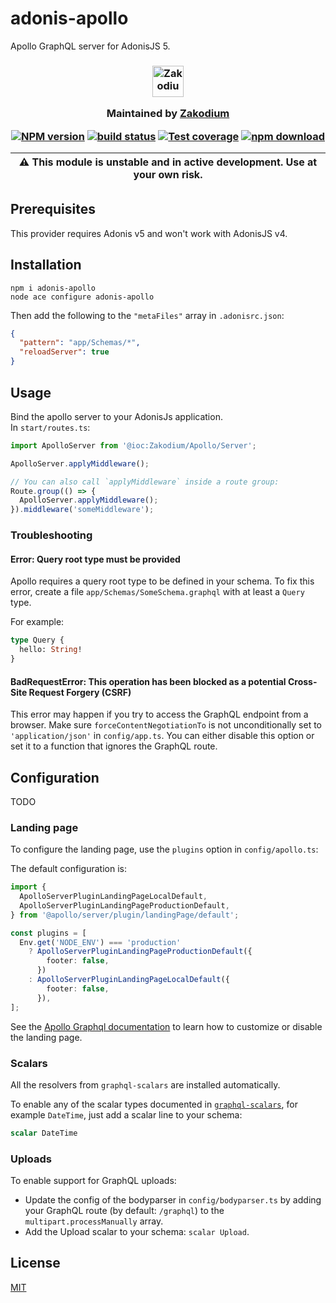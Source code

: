 # adonis-apollo

Apollo GraphQL server for AdonisJS 5.

<h3 align="center">

  <a href="https://www.zakodium.com">
    <img src="https://www.zakodium.com/brand/zakodium-logo-white.svg" width="50" alt="Zakodium logo" />
  </a>

  <p>
    Maintained by <a href="https://www.zakodium.com">Zakodium</a>
  </p>

[![NPM version][npm-image]][npm-url]
[![build status][ci-image]][ci-url]
[![Test coverage][codecov-image]][codecov-url]
[![npm download][download-image]][download-url]

| :warning: This module is unstable and in active development. Use at your own risk. |
| ---------------------------------------------------------------------------------- |

</h3>

## Prerequisites

This provider requires Adonis v5 and won't work with AdonisJS v4.

## Installation

```console
npm i adonis-apollo
node ace configure adonis-apollo
```

Then add the following to the `"metaFiles"` array in `.adonisrc.json`:

```json
{
  "pattern": "app/Schemas/*",
  "reloadServer": true
}
```

## Usage

Bind the apollo server to your AdonisJs application.  
In `start/routes.ts`:

```ts
import ApolloServer from '@ioc:Zakodium/Apollo/Server';

ApolloServer.applyMiddleware();

// You can also call `applyMiddleware` inside a route group:
Route.group(() => {
  ApolloServer.applyMiddleware();
}).middleware('someMiddleware');
```

### Troubleshooting

#### Error: Query root type must be provided

Apollo requires a query root type to be defined in your schema.
To fix this error, create a file `app/Schemas/SomeSchema.graphql` with at least
a `Query` type.

For example:

```graphql
type Query {
  hello: String!
}
```

#### BadRequestError: This operation has been blocked as a potential Cross-Site Request Forgery (CSRF)

This error may happen if you try to access the GraphQL endpoint from a browser.
Make sure `forceContentNegotiationTo` is not unconditionally set to `'application/json'` in `config/app.ts`.
You can either disable this option or set it to a function that ignores the GraphQL route.

## Configuration

TODO

### Landing page

To configure the landing page, use the `plugins` option in `config/apollo.ts`:

The default configuration is:

```ts
import {
  ApolloServerPluginLandingPageLocalDefault,
  ApolloServerPluginLandingPageProductionDefault,
} from '@apollo/server/plugin/landingPage/default';

const plugins = [
  Env.get('NODE_ENV') === 'production'
    ? ApolloServerPluginLandingPageProductionDefault({
        footer: false,
      })
    : ApolloServerPluginLandingPageLocalDefault({
        footer: false,
      }),
];
```

See the [Apollo Graphql documentation](https://www.apollographql.com/docs/apollo-server/api/plugin/landing-pages/) to
learn how to customize or disable the landing page.

### Scalars

All the resolvers from `graphql-scalars` are installed automatically.

To enable any of the scalar types documented in [`graphql-scalars`](https://www.graphql-scalars.dev/docs/scalars/big-int/),
for example `DateTime`, just add a scalar line to your schema:

```graphql
scalar DateTime
```

### Uploads

To enable support for GraphQL uploads:

- Update the config of the bodyparser in `config/bodyparser.ts` by adding your GraphQL route (by default: `/graphql`) to the `multipart.processManually` array.
- Add the Upload scalar to your schema: `scalar Upload`.

## License

[MIT](./LICENSE)

[npm-image]: https://img.shields.io/npm/v/adonis-apollo.svg
[npm-url]: https://www.npmjs.com/package/adonis-apollo
[ci-image]: https://github.com/zakodium/adonis-apollo/workflows/Node.js%20CI/badge.svg?branch=main
[ci-url]: https://github.com/zakodium/adonis-apollo/actions?query=workflow%3A%22Node.js+CI%22
[codecov-image]: https://img.shields.io/codecov/c/github/zakodium/adonis-apollo.svg
[codecov-url]: https://codecov.io/gh/zakodium/adonis-apollo
[download-image]: https://img.shields.io/npm/dm/adonis-apollo.svg
[download-url]: https://www.npmjs.com/package/adonis-apollo
